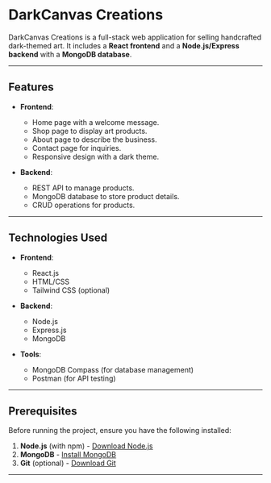 # DarkCanvas Creations

DarkCanvas Creations is a full-stack web application for selling handcrafted dark-themed art. It includes a **React frontend** and a **Node.js/Express backend** with a **MongoDB database**.

---

## Features
- **Frontend**:
  - Home page with a welcome message.
  - Shop page to display art products.
  - About page to describe the business.
  - Contact page for inquiries.
  - Responsive design with a dark theme.

- **Backend**:
  - REST API to manage products.
  - MongoDB database to store product details.
  - CRUD operations for products.

---

## Technologies Used
- **Frontend**:
  - React.js
  - HTML/CSS
  - Tailwind CSS (optional)

- **Backend**:
  - Node.js
  - Express.js
  - MongoDB

- **Tools**:
  - MongoDB Compass (for database management)
  - Postman (for API testing)

---

## Prerequisites
Before running the project, ensure you have the following installed:
1. **Node.js** (with npm) - [Download Node.js](https://nodejs.org/)
2. **MongoDB** - [Install MongoDB](https://www.mongodb.com/try/download/community)
3. **Git** (optional) - [Download Git](https://git-scm.com/)

---
